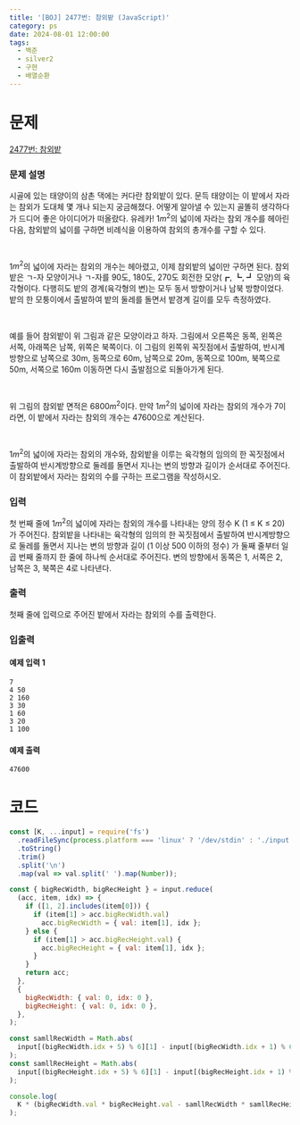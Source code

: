 ```yaml
---
title: '[BOJ] 2477번: 참외밭 (JavaScript)'
category: ps
date: 2024-08-01 12:00:00
tags:
  - 백준
  - silver2
  - 구현
  - 배열순환
---
```


# 문제

[2477번: 참외밭](https://www.acmicpc.net/problem/2477)

### 문제 설명

시골에 있는 태양이의 삼촌 댁에는 커다란 참외밭이 있다. 문득 태양이는 이 밭에서 자라는 참외가 도대체 몇 개나 되는지 궁금해졌다. 어떻게 알아낼 수 있는지 골똘히 생각하다가 드디어 좋은 아이디어가 떠올랐다. 유레카! 1$m^2$의 넓이에 자라는 참외 개수를 헤아린 다음, 참외밭의 넓이를 구하면 비례식을 이용하여 참외의 총개수를 구할 수 있다.

<br/>

1$m^2$의 넓이에 자라는 참외의 개수는 헤아렸고, 이제 참외밭의 넓이만 구하면 된다. 참외밭은 ㄱ-자 모양이거나 ㄱ-자를 90도, 180도, 270도 회전한 모양(┏, ┗, ┛ 모양)의 육각형이다. 다행히도 밭의 경계(육각형의 변)는 모두 동서 방향이거나 남북 방향이었다. 밭의 한 모퉁이에서 출발하여 밭의 둘레를 돌면서 밭경계 길이를 모두 측정하였다.

<br/>

예를 들어 참외밭이 위 그림과 같은 모양이라고 하자. 그림에서 오른쪽은 동쪽, 왼쪽은 서쪽, 아래쪽은 남쪽, 위쪽은 북쪽이다. 이 그림의 왼쪽위 꼭짓점에서 출발하여, 반시계방향으로 남쪽으로 30m, 동쪽으로 60m, 남쪽으로 20m, 동쪽으로 100m, 북쪽으로 50m, 서쪽으로 160m 이동하면 다시 출발점으로 되돌아가게 된다.

<br/>

위 그림의 참외밭 면적은 6800$m^2$이다. 만약 1$m^2$의 넓이에 자라는 참외의 개수가 7이라면, 이 밭에서 자라는 참외의 개수는 47600으로 계산된다.

<br/>

1$m^2$의 넓이에 자라는 참외의 개수와, 참외밭을 이루는 육각형의 임의의 한 꼭짓점에서 출발하여 반시계방향으로 둘레를 돌면서 지나는 변의 방향과 길이가 순서대로 주어진다. 이 참외밭에서 자라는 참외의 수를 구하는 프로그램을 작성하시오.

### 입력

첫 번째 줄에 1$m^2$의 넓이에 자라는 참외의 개수를 나타내는 양의 정수 K (1 ≤ K ≤ 20)가 주어진다. 참외밭을 나타내는 육각형의 임의의 한 꼭짓점에서 출발하여 반시계방향으로 둘레를 돌면서 지나는 변의 방향과 길이 (1 이상 500 이하의 정수) 가 둘째 줄부터 일곱 번째 줄까지 한 줄에 하나씩 순서대로 주어진다. 변의 방향에서 동쪽은 1, 서쪽은 2, 남쪽은 3, 북쪽은 4로 나타낸다.

### 출력

첫째 줄에 입력으로 주어진 밭에서 자라는 참외의 수를 출력한다.

### 입출력

<div class='flex-wrapper'>
<div>

#### 예제 입력 1

```text
7
4 50
2 160
3 30
1 60
3 20
1 100
```

</div>
<div>

#### 예제 출력

```text
47600
```

</div>
</div>

# 코드

```js
const [K, ...input] = require('fs')
  .readFileSync(process.platform === 'linux' ? '/dev/stdin' : './input.txt')
  .toString()
  .trim()
  .split('\n')
  .map(val => val.split(' ').map(Number));

const { bigRecWidth, bigRecHeight } = input.reduce(
  (acc, item, idx) => {
    if ([1, 2].includes(item[0])) {
      if (item[1] > acc.bigRecWidth.val)
        acc.bigRecWidth = { val: item[1], idx };
    } else {
      if (item[1] > acc.bigRecHeight.val) {
        acc.bigRecHeight = { val: item[1], idx };
      }
    }
    return acc;
  },
  {
    bigRecWidth: { val: 0, idx: 0 },
    bigRecHeight: { val: 0, idx: 0 },
  },
);

const samllRecWidth = Math.abs(
  input[(bigRecWidth.idx + 5) % 6][1] - input[(bigRecWidth.idx + 1) % 6][1],
);
const samllRecHeight = Math.abs(
  input[(bigRecHeight.idx + 5) % 6][1] - input[(bigRecHeight.idx + 1) % 6][1],
);

console.log(
  K * (bigRecWidth.val * bigRecHeight.val - samllRecWidth * samllRecHeight),
);
```
